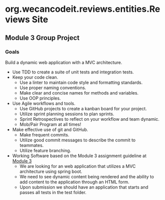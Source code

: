 # org.wecancodeit.reviews.entities.Reviews Site

## Module 3 Group Project

### Goals
Build a dynamic web application with a MVC architecture.
- Use TDD to create a suite of unit tests and integration tests.
- Keep your code clean.
  - Use a linter to maintain code style and formatting standards.
  - Use proper naming conventions.
  - Make clear and concise names for methods and variables.
  - Use OOP principles.
- Use Agile workflows and tools.
    - Use GitHub projects to create a kanban board for your project.
    - Utilize sprint planning sessions to plan sprints.
    - Sprint Retrospectives to reflect on your workflow and team dynamic.
    - Mob/Pair Program at all times!
- Make effective use of git and GitHub.
  - Make frequent commits.
  - Utilize good commit messages to describe the commit to teammates.
  - Utilize feature branching.
- Working Software based on the Module 3 assignment guideline at [Module 3](https://wecancodeit-materials.netlify.com/cohorts/java/module-three/) 
  - We are looking for an web application that utilizes a MVC architecture using spring boot.  
  - We need to see dynamic content being rendered and the ability to add content to the application through an HTML form.
  - Upon submission we should have an application that starts and passes all tests in the test folder.